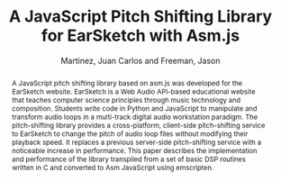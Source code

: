 --- 
title: "A JavaScript Pitch Shifting Library for EarSketch with Asm.js" 
abstract: "A JavaScript pitch shifting library based on asm.js was developed for the EarSketch website. EarSketch is a Web Audio API-based educational website that teaches computer science principles through music technology and composition. Students write code in Python and JavaScript to manipulate and transform audio loops in a multi-track digital audio workstation paradigm. The pitch-shifting library provides a cross-platform, client-side pitch-shifting service to EarSketch to change the pitch of audio loop files without modifying their playback speed. It replaces a previous server-side pitch-shifting service with a noticeable increase in performance. This paper describes the implementation and performance of the library transpiled from a set of basic DSP routines written in C and converted to Asm JavaScript using emscripten." 
address: "Atlanta, GA, USA" 
author: "Martinez, Juan Carlos and Freeman, Jason"
webAuthor: "Juan Carlos Martinez, Jason Freeman" 
booktitle: "Proceedings of the International Web Audio Conference" 
editor: "Freeman, Jason and Lerch, Alexander and Paradis, Matthew" 
month: "April"
pages: "" 
publisher: "Georgia Tech" 
series: "WAC '16"
track: "Paper"  
year: "2016" 
id: "2016_57" 
tags: year2016
media: none 
pdflink: /_data/papers/pdf/2016/2016_57.pdf
ISSN: 2663-5844
---